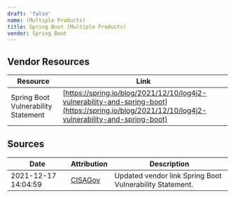 ```yaml
---
draft: 'false'
name: (Multiple Products)
title: Spring Boot (Multiple Products)
vendor: Spring Boot
---
```


## Vendor Resources
| Resource | Link |
| --- | --- |
| Spring Boot Vulnerability Statement | [https://spring.io/blog/2021/12/10/log4j2-vulnerability-and-spring-boot](https://spring.io/blog/2021/12/10/log4j2-vulnerability-and-spring-boot) |



## Sources
| Date | Attribution | Description |
| --- | --- | --- |
| 2021-12-17 14:04:59 | [CISAGov](https://raw.githubusercontent.com/cisagov/log4j-affected-db/develop/README.md) | Updated vendor link Spring Boot Vulnerability Statement.  |
